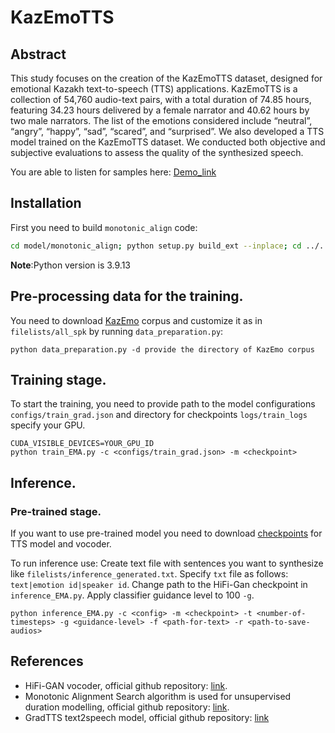 # KazEmoTTS

## Abstract

This study focuses on the creation of the KazEmoTTS dataset, designed for emotional Kazakh text-to-speech
(TTS) applications. KazEmoTTS is a collection of 54,760 audio-text pairs, with a total duration of 74.85 hours,
featuring 34.23 hours delivered by a female narrator and 40.62 hours by two male narrators. The list of the
emotions considered include “neutral”, “angry”, “happy”, “sad”, “scared”, and “surprised”. We also developed a TTS
model trained on the KazEmoTTS dataset. We conducted both objective and subjective evaluations to assess the
quality of the synthesized speech.

You are able to listen for samples here: [Demo_link](anonimous4849.github.io)



## Installation

First you need to build `monotonic_align` code:

```bash
cd model/monotonic_align; python setup.py build_ext --inplace; cd ../..
```

**Note**:Python version is 3.9.13

## Pre-processing data for the training.

You need to download [KazEmo](https://drive.google.com/file/d/1jHzzqS58Te8xR1VqBl4dcpOCitsESi62/view?usp=share_link) corpus and customize it as in `filelists/all_spk` by running `data_preparation.py`:
```shell
python data_preparation.py -d provide the directory of KazEmo corpus
```

## Training stage.
To start the training, you need to provide path to the model configurations `configs/train_grad.json` and directory for checkpoints `logs/train_logs` specify your GPU.

```shell
CUDA_VISIBLE_DEVICES=YOUR_GPU_ID
python train_EMA.py -c <configs/train_grad.json> -m <checkpoint>
```

## Inference.

### Pre-trained stage.
If you want to use pre-trained model you need to download [checkpoints](https://drive.google.com/file/d/1yfIOoVZEiFflh9494Ul6bUmktYvdM7XM/view?usp=share_link) for TTS model and vocoder.

To run inference use:
Create text file with sentences you want to synthesize like `filelists/inference_generated.txt`.
Specify `txt` file as follows: `text|emotion id|speaker id`.
Change path to the HiFi-Gan checkpoint in `inference_EMA.py`.
Apply classifier guidance level to 100 `-g`.
```shell
python inference_EMA.py -c <config> -m <checkpoint> -t <number-of-timesteps> -g <guidance-level> -f <path-for-text> -r <path-to-save-audios>
```


## References

* HiFi-GAN vocoder, official github repository: [link](https://github.com/jik876/hifi-gan).
* Monotonic Alignment Search algorithm is used for unsupervised duration modelling, official github repository: [link](https://github.com/jaywalnut310/glow-tts).
* GradTTS text2speech model, official github repository: [link](https://github.com/huawei-noah/Speech-Backbones/tree/main/Grad-TTS)
